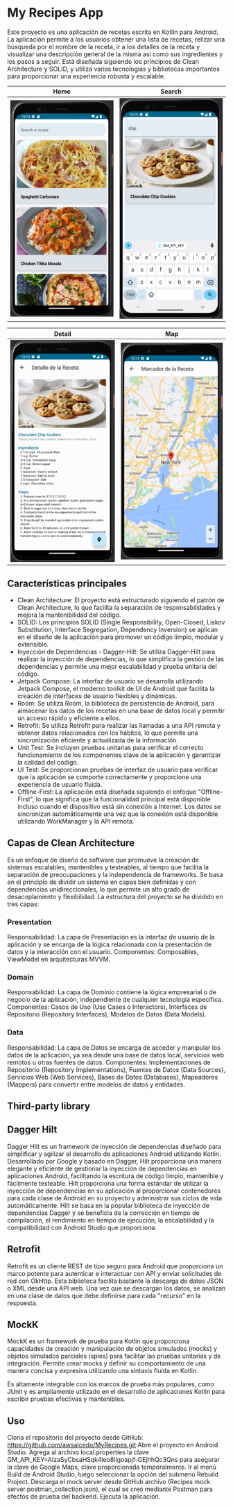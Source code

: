 # My Recipes App

Este proyecto es una aplicación de recetas escrita en Kotlin para Android. La aplicación permite a los usuarios obtener una lista de recetas, relizar una búsqueda por el nombre de la receta, 
ir a los detalles de la receta y visualizar una descripción general de la misma así como sus ingredientes y los pasos a seguir.
Está diseñada siguiendo los principios de Clean Architecture y SOLID, y utiliza varias tecnologías y bibliotecas importantes para proporcionar una experiencia robusta y escalable.

Home             |  Search
:-------------------------:|:-------------------------:
![Home Screen](https://github.com/awsalcedo/MyRecipes/blob/master/home.png) | ![Search Screen](https://github.com/awsalcedo/MyRecipes/blob/master/search.png)

Detail             |  Map
:-------------------------:|:-------------------------:
![Detail Screen](https://github.com/awsalcedo/MyRecipes/blob/master/detail.png) | ![Map Screen](https://github.com/awsalcedo/MyRecipes/blob/master/map.png)

## Características principales

- Clean Architecture: El proyecto está estructurado siguiendo el patrón de Clean Architecture, lo que facilita la separación de responsabilidades y mejora la mantenibilidad del código.
- SOLID: Los principios SOLID (Single Responsibility, Open-Closed, Liskov Substitution, Interface Segregation, Dependency Inversion) se aplican en el diseño de la aplicación para promover un código limpio, modular y extensible.
- Inyección de Dependencias - Dagger-Hilt: Se utiliza Dagger-Hilt para realizar la inyección de dependencias, lo que simplifica la gestión de las dependencias y permite una mejor escalabilidad y prueba unitaria del código.
- Jetpack Compose: La interfaz de usuario se desarrolla utilizando Jetpack Compose, el moderno toolkit de UI de Android que facilita la creación de interfaces de usuario flexibles y dinámicas.
- Room: Se utiliza Room, la biblioteca de persistencia de Android, para almacenar los datos de los recetas en una base de datos local y permitir un acceso rápido y eficiente a ellos.
- Retrofit: Se utiliza Retrofit para realizar las llamadas a una API remota y obtener datos relacionados con los hábitos, lo que permite una sincronización eficiente y actualizada de la información.
- Unit Test: Se incluyen pruebas unitarias para verificar el correcto funcionamiento de los componentes clave de la aplicación y garantizar la calidad del código.
- UI Test: Se proporcionan pruebas de interfaz de usuario para verificar que la aplicación se comporte correctamente y proporcione una experiencia de usuario fluida.
- Offline-First: La aplicación está diseñada siguiendo el enfoque "Offline-First", lo que significa que la funcionalidad principal está disponible incluso cuando el dispositivo está sin conexión a Internet. Los datos se sincronizan automáticamente una vez que la conexión está disponible utilizando WorkManager y la API remota.

## Capas de Clean Architecture

Es un enfoque de diseño de software que promueve la creación de sistemas escalables, mantenibles y testeables, al tiempo que facilita la separación de preocupaciones y la independencia de frameworks. Se basa en el principio de dividir un sistema en capas bien definidas y con dependencias unidireccionales, lo que permite un alto grado de desacoplamiento y flexibilidad.
La estructura del proyecto se ha dividido en tres capas:

### Presentation
Responsabilidad: La capa de Presentación es la interfaz de usuario de la aplicación y se encarga de la lógica relacionada con la presentación de datos y la interacción con el usuario.
Componentes: Composables, ViewModel en arquitecturas MVVM.

### Domain
Responsabilidad: La capa de Dominio contiene la lógica empresarial o de negocio de la aplicación, independiente de cualquier tecnología específica.
Componentes: Casos de Uso (Use Cases o Interactors), Interfaces de Repositorio (Repository Interfaces), Modelos de Datos (Data Models).

### Data
Responsabilidad: La capa de Datos se encarga de acceder y manipular los datos de la aplicación, ya sea desde una base de datos local, servicios web remotos u otras fuentes de datos.
Componentes: Implementaciones de Repositorio (Repository Implementations), Fuentes de Datos (Data Sources), Servicios Web (Web Services), Bases de Datos (Databases), Mapeadores (Mappers) para convertir entre modelos de datos y entidades.

## Third-party library

## Dagger Hilt

Dagger Hilt es un framework de inyección de dependencias diseñado para simplificar y agilizar el desarrollo de aplicaciones Android utilizando Kotlin. 
Desarrollado por Google y basado en Dagger, Hilt proporciona una manera elegante y eficiente de gestionar la inyección de dependencias en aplicaciones Android, facilitando la escritura de código limpio, mantenible y fácilmente testeable.
Hilt proporciona una forma estándar de utilizar la inyección de dependencias en su aplicación al proporcionar contenedores para cada clase de Android en su proyecto y administrar sus ciclos de vida automáticamente. Hilt se basa en la popular biblioteca de inyección de dependencias Dagger y se beneficia de la corrección en tiempo de compilación, el rendimiento en tiempo de ejecución, la escalabilidad y la compatibilidad con Android Studio que proporciona.

## Retrofit

Retrofit es un cliente REST de tipo seguro para Android que proporciona un marco potente para autenticar e interactuar con API y enviar solicitudes de red con OkHttp.
Esta biblioteca facilita bastante la descarga de datos JSON o XML desde una API web. Una vez que se descargan los datos, se analizan en una clase de datos que debe definirse para cada "recurso" en la respuesta.

## MockK
MockK es un framework de prueba para Kotlin que proporciona capacidades de creación y manipulación de objetos simulados (mocks) y objetos simulados parciales (spies) para facilitar las pruebas unitarias y de integración. 
Permite crear mocks y definir su comportamiento de una manera concisa y expresiva utilizando una sintaxis fluida en Kotlin.

Es altamente integrable con los marcos de prueba más populares, como JUnit y es ampliamente utilizado en el desarrollo de aplicaciones Kotlin para escribir pruebas efectivas y mantenibles.


## Uso
Clona el repositorio del proyecto desde GitHub: https://github.com/awsalcedo/MyRecipes.git
Abre el proyecto en Android Studio.
Agrega al archivo local.properties la clave GM_API_KEY=AIzaSyCbsaHSqk4leo8lIgoapjf-GEjhhQc3Qns para asegurar la clave de Google Maps, clave proporcionada temporalmente.
Ir al menú Build de Android Studio, luego seleccionar la opción del submenú Rebuild Project.
Descarga el mock server desde GitHub archivo (Recipes mock server.postman_collection.json), el cual se creó mediante Postman para efectos de prueba del backend.
Ejecuta la aplicación.